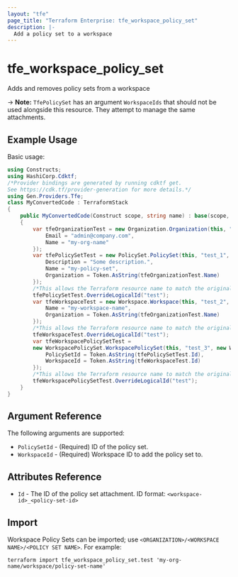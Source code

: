 ```yaml
---
layout: "tfe"
page_title: "Terraform Enterprise: tfe_workspace_policy_set"
description: |-
  Add a policy set to a workspace
---
```


# tfe_workspace_policy_set

Adds and removes policy sets from a workspace

-> **Note:** `TfePolicySet` has an argument `WorkspaceIds` that should not be used alongside this resource. They attempt to manage the same attachments.

## Example Usage

Basic usage:

```csharp
using Constructs;
using HashiCorp.Cdktf;
/*Provider bindings are generated by running cdktf get.
See https://cdk.tf/provider-generation for more details.*/
using Gen.Providers.Tfe;
class MyConvertedCode : TerraformStack
{
    public MyConvertedCode(Construct scope, string name) : base(scope, name)
    {
        var tfeOrganizationTest = new Organization.Organization(this, "test", new OrganizationConfig {
            Email = "admin@company.com",
            Name = "my-org-name"
        });
        var tfePolicySetTest = new PolicySet.PolicySet(this, "test_1", new PolicySetConfig {
            Description = "Some description.",
            Name = "my-policy-set",
            Organization = Token.AsString(tfeOrganizationTest.Name)
        });
        /*This allows the Terraform resource name to match the original name. You can remove the call if you don't need them to match.*/
        tfePolicySetTest.OverrideLogicalId("test");
        var tfeWorkspaceTest = new Workspace.Workspace(this, "test_2", new WorkspaceConfig {
            Name = "my-workspace-name",
            Organization = Token.AsString(tfeOrganizationTest.Name)
        });
        /*This allows the Terraform resource name to match the original name. You can remove the call if you don't need them to match.*/
        tfeWorkspaceTest.OverrideLogicalId("test");
        var tfeWorkspacePolicySetTest =
        new WorkspacePolicySet.WorkspacePolicySet(this, "test_3", new WorkspacePolicySetConfig {
            PolicySetId = Token.AsString(tfePolicySetTest.Id),
            WorkspaceId = Token.AsString(tfeWorkspaceTest.Id)
        });
        /*This allows the Terraform resource name to match the original name. You can remove the call if you don't need them to match.*/
        tfeWorkspacePolicySetTest.OverrideLogicalId("test");
    }
}
```

## Argument Reference

The following arguments are supported:

* `PolicySetId` - (Required) ID of the policy set.
* `WorkspaceId` - (Required) Workspace ID to add the policy set to.

## Attributes Reference

* `Id` - The ID of the policy set attachment. ID format: `<workspace-id>_<policy-set-id>`

## Import

Workspace Policy Sets can be imported; use `<ORGANIZATION>/<WORKSPACE NAME>/<POLICY SET NAME>`. For example:

```shell
terraform import tfe_workspace_policy_set.test 'my-org-name/workspace/policy-set-name'
```

<!-- cache-key: cdktf-0.17.0-pre.15 input-063704782b0ed470f47929ea2ae102aff05366cceeb62a7760562407d4442e44 -->